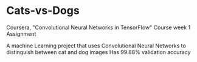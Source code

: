 # Cats-vs-Dogs
Coursera, "Convolutional Neural Networks in TensorFlow" Course week 1 Assignment

A machine Learning project that uses Convolutional Neural Networks to distinguish between cat and dog images
Has 99.88% validation accuracy
